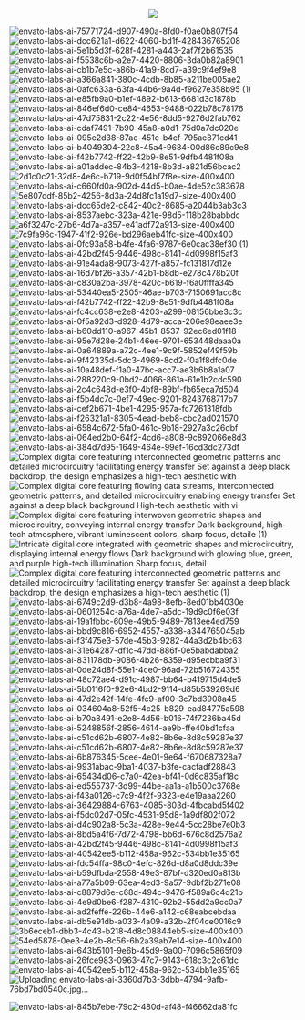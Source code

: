 <p align="center" dir="auto">
  <a href="https://ogtal.com"><img src="https://github.com/user-attachments/assets/b05ebc56-fa8c-42a9-88f9-d459979dd618" secured-asset-link="" style="max-width: 100%;"></a>
 </p>

![envato-labs-ai-75771724-d907-490a-8fd0-f0ae0b807f54](https://github.com/user-attachments/assets/020785f6-f3be-4863-8c78-331590d4c27e)
![envato-labs-ai-dcc621a1-d622-4060-bd1f-428436765208](https://github.com/user-attachments/assets/32d712aa-ccb4-4810-a558-79aa94335fc6)
![envato-labs-ai-5e1b5d3f-628f-4281-a443-2af7f2b61535](https://github.com/user-attachments/assets/b32a2ba1-fa25-4c16-9a25-55a0334f972a)
![envato-labs-ai-f5538c6b-a2e7-4420-8806-3da0b82a8901](https://github.com/user-attachments/assets/34b92426-d37c-40d7-bfa6-a37b499f51dd)
![envato-labs-ai-cb1b7e5c-a86b-41a9-8cd7-a39c9f4ef9e8](https://github.com/user-attachments/assets/49f34092-16ca-4bb2-8ebd-bbe317b262c4)
![envato-labs-ai-a366a841-380c-4cdb-8b85-a211be005ae2](https://github.com/user-attachments/assets/a5319021-12bb-44eb-b4ba-8bb3f5b80467)
![envato-labs-ai-0afc633a-63fa-44b6-9a4d-f9627e358b95 (1)](https://github.com/user-attachments/assets/f2ed5554-586d-40d1-bec5-f931e793c286)
![envato-labs-ai-e85fb9a0-b1ef-4892-b613-6681d3c1878b](https://github.com/user-attachments/assets/60c23a9c-3c33-44e2-a873-b1e52338fe44)
![envato-labs-ai-846ef6d0-ce84-4653-9488-022b78c78176](https://github.com/user-attachments/assets/a435ce04-3763-42bd-80c8-ec0d66f0ab93)
![envato-labs-ai-47d75831-2c22-4e56-8dd5-9276d2fab762](https://github.com/user-attachments/assets/bb011601-f687-4ee9-abb4-bb5dc41ac3db)
![envato-labs-ai-cdaf7491-7b90-45a8-a0d1-75d0a7dc020e](https://github.com/user-attachments/assets/5fd488b1-408e-4b52-968b-7fde6db03bc0)
![envato-labs-ai-095e2d38-87ae-451e-b4cf-795ae871cd41](https://github.com/user-attachments/assets/5db1ff53-7708-4630-82e1-1a74479c539d)
![envato-labs-ai-b4049304-22c8-45a4-9684-00d86c89c9e8](https://github.com/user-attachments/assets/f7c960bf-c073-4f1e-ab4c-bfe89b6c5305)
![envato-labs-ai-f42b7742-ff22-42b9-8e51-9dfb4481f08a](https://github.com/user-attachments/assets/c8bc2b37-78b6-453d-b2ce-eb2a61394072)
![envato-labs-ai-a01addec-84b3-4218-8b3d-a821d56bcac2](https://github.com/user-attachments/assets/950ee388-68ac-4d0c-afb9-a3f3dbec668a)
![2d1c0c21-32d8-4e6c-b719-9d0f54bf7f8e-size-400x400](https://github.com/user-attachments/assets/dbad722e-159f-47a9-843a-bb3787e22223)
![envato-labs-ai-c660fd0a-902d-44d5-b0ae-4de52c383678](https://github.com/user-attachments/assets/9a4ed6f5-4a74-4197-9a67-d40674c41b8c)
![5e807ddf-85b2-4256-8d3a-24d8fc1a19d7-size-400x400](https://github.com/user-attachments/assets/40046147-6c0a-49a8-a8f3-4a69bbf8fd35)
![envato-labs-ai-dcc65de2-c842-40c2-8685-a2044b3ab3c3](https://github.com/user-attachments/assets/84f166c8-99bb-4692-b908-a29e6e314966)
![envato-labs-ai-8537aebc-323a-421e-98d5-118b28babbdc](https://github.com/user-attachments/assets/494cd9f8-6727-414e-972a-8b751fe12bcc)
![a6f3247c-27b6-4d7a-a357-e41adf72a913-size-400x400](https://github.com/user-attachments/assets/b52c207f-9950-4894-b20b-6c0126f973c4)
![7c9fa96c-1947-41f2-926e-bd296aeb41fc-size-400x400](https://github.com/user-attachments/assets/faabb79f-cc0c-41a1-99da-6a845bb90486)
![envato-labs-ai-0fc93a58-b4fe-4fa6-9787-6e0cac38ef30 (1)](https://github.com/user-attachments/assets/481a993d-0cfc-4824-9351-79f7cae9a459)
![envato-labs-ai-42bd2f45-9446-498c-8141-4d0998f15af3](https://github.com/user-attachments/assets/bd9d8db4-3d62-4aa4-8398-9bf1344b0f9a)
![envato-labs-ai-91e4ada8-9073-427f-a857-fc131817d12e](https://github.com/user-attachments/assets/514f01f0-d354-44d3-b49d-6dafa016473a)
![envato-labs-ai-16d7bf26-a357-42b1-b8db-e278c478b20f](https://github.com/user-attachments/assets/a0df0b10-5709-41ca-a5d0-a27a1da1cd75)
![envato-labs-ai-c830a2ba-3978-420c-b619-f6a0ffffa345](https://github.com/user-attachments/assets/0c4fe252-321e-470e-8a58-159b0488fc3c)
![envato-labs-ai-53440ea5-2505-46ae-b703-7150691acc8c](https://github.com/user-attachments/assets/e0e73010-b7ed-4ecf-8201-5dbb5f03ae94)
![envato-labs-ai-f42b7742-ff22-42b9-8e51-9dfb4481f08a](https://github.com/user-attachments/assets/247e4139-f02c-4146-a8dd-70a757dabf0b)
![envato-labs-ai-fc4cc638-e2e8-4203-a299-08156bbe3c3c](https://github.com/user-attachments/assets/167520ab-23ee-4341-ade5-c5e5a6a5274e)
![envato-labs-ai-0f5a92d3-d928-4d79-acca-206e98eaee3e](https://github.com/user-attachments/assets/70d54129-2e5f-4c1a-ad21-bd337abd6bf4)
![envato-labs-ai-b60dd110-a967-45b1-8537-92ec6ed01f18](https://github.com/user-attachments/assets/1f13aa8d-d68c-407f-a240-4cadbd21cd75)
![envato-labs-ai-95e7d28e-24b1-46ee-9701-653448daaa0a](https://github.com/user-attachments/assets/ff28d193-606b-4264-927f-49f4d1c5c0d3)
![envato-labs-ai-0a64889a-a72c-4ee1-9c9f-5852ef49f59b](https://github.com/user-attachments/assets/e9af880e-2f8d-46a8-95e6-8da32213b2c2)
![envato-labs-ai-9f42335d-5dc3-4969-8cd2-f0a1f8dfc0de](https://github.com/user-attachments/assets/61c120d1-b68b-4097-b92d-6835f7eec028)
![envato-labs-ai-10a48def-f1a0-47bc-acc7-ae3b6b8a1a07](https://github.com/user-attachments/assets/521b21d7-7ab8-4dc4-85a7-5118f61749cf)
![envato-labs-ai-288220c9-0bd2-4066-861a-61e1b2cdc590](https://github.com/user-attachments/assets/2dd413c1-1ed5-48bb-86da-05d7da299ad2)
![envato-labs-ai-2c4c648d-e3f0-4bf8-89bf-fb65eca7d504](https://github.com/user-attachments/assets/58c6101b-47df-43c4-84d8-b1f5449e8d90)
![envato-labs-ai-f5b4dc7c-0ef7-49ec-9201-8243768717b7](https://github.com/user-attachments/assets/fe17b915-4f8b-4f46-ad6d-1750580d2b94)
![envato-labs-ai-cef2b671-4be1-4295-957a-fc7261318fdb](https://github.com/user-attachments/assets/e6b1b3ec-cd4e-4214-aa6d-c4ce1af75cd6)
![envato-labs-ai-f26321a1-8305-4ead-beb8-cbc2ad021570](https://github.com/user-attachments/assets/b82791f9-fcfd-4c0b-bf8c-c9acbc95aa0d)
![envato-labs-ai-6584c672-5fa0-461c-9b18-2927a3c26dbf](https://github.com/user-attachments/assets/793e8868-5322-48d9-98c8-b2a65295c3b7)
![envato-labs-ai-064ed2b0-64f2-4cd6-a808-9c892066e8d3](https://github.com/user-attachments/assets/19125b8b-cc8f-4ef0-a7bd-57383f84be82)
![envato-labs-ai-384d7d95-1649-464e-99ef-16cd3dc273df](https://github.com/user-attachments/assets/16b93a79-077b-4da4-be34-0d184ce0bdf2)
![Complex digital core featuring interconnected geometric patterns and detailed microcircuitry facilitating energy transfer  Set against a deep black backdrop, the design emphasizes a high-tech aesthetic with](https://github.com/user-attachments/assets/0fff7b06-4478-4e08-9f39-1c59a991bcc2)
![Complex digital core featuring flowing data streams, interconnected geometric patterns, and detailed microcircuitry enabling energy transfer  Set against a deep black background  High-tech aesthetic with vi](https://github.com/user-attachments/assets/693fd324-65c4-4f7e-8425-385b427a2583)
![Complex digital core featuring interwoven geometric shapes and microcircuitry, conveying internal energy transfer  Dark background, high-tech atmosphere, vibrant luminescent colors, sharp focus, detaile (1)](https://github.com/user-attachments/assets/87c1b4ac-19ab-4ca8-92fa-213a959739dd)
![Intricate digital core integrated with geometric shapes and microcircuitry, displaying internal energy flows  Dark background with glowing blue, green, and purple high-tech illumination  Sharp focus, detail](https://github.com/user-attachments/assets/c3b37e71-e792-4668-ae0c-ad41d1704027)
![Complex digital core featuring interconnected geometric patterns and detailed microcircuitry facilitating energy transfer  Set against a deep black backdrop, the design emphasizes a high-tech aesthetic  (1)](https://github.com/user-attachments/assets/4fbfbfc3-b941-465b-be56-169b4c58c550)
![envato-labs-ai-6749c2d9-d3b8-4a98-8efb-8ed01bb4030e](https://github.com/user-attachments/assets/44895e36-c6eb-4e67-af4d-a3b905336c5a)
![envato-labs-ai-0601254c-a76a-4de7-a5dc-19d9c0f6e03f](https://github.com/user-attachments/assets/bd4b8ead-2920-436e-98cf-f732845dc26f)
![envato-labs-ai-19a1fbbc-609e-49b5-9489-7813ee4ed759](https://github.com/user-attachments/assets/eec0582e-81cd-42b4-9ec6-b1f0d0def0aa)
![envato-labs-ai-bbd9c816-6952-4557-a338-a344765045ab](https://github.com/user-attachments/assets/19ff8c58-049c-45fa-ba7d-354917d41955)
![envato-labs-ai-f3f475e3-57de-45b3-9282-44a3d2b4bc63](https://github.com/user-attachments/assets/65d9d532-4f25-4d09-8bea-a99be90fa0bb)
![envato-labs-ai-31e64287-df1c-47dd-886f-0e5babdabba2](https://github.com/user-attachments/assets/ece9da66-9189-4800-be05-92ea3d4738ae)
![envato-labs-ai-831178db-9086-4b26-8359-d95ecbba9f31](https://github.com/user-attachments/assets/60d0685a-9442-451f-a5b1-356ab4379c3e)
![envato-labs-ai-0de24d8f-55e1-4ce0-96ad-72b516724355](https://github.com/user-attachments/assets/7cc923f6-6ffc-4a68-983c-19dddbfed764)
![envato-labs-ai-48c72ae4-d91c-4987-bb64-b419715d4de5](https://github.com/user-attachments/assets/25515ecb-209e-48f5-a369-5ecd160b5090)
![envato-labs-ai-5b0116f0-92e6-4bd2-9114-d85b539269d6](https://github.com/user-attachments/assets/bd66cd37-6902-45ae-b8d0-252f20adf69b)
![envato-labs-ai-47d2e42f-14fe-4fc9-af00-3c7bd3908a45](https://github.com/user-attachments/assets/6517d568-5c56-47ef-9c9a-8b906b760e0a)
![envato-labs-ai-034604a8-52f5-4c25-b829-ead84775a598](https://github.com/user-attachments/assets/ccd45767-ca50-4b29-9815-85c6c376628f)
![envato-labs-ai-b70a8491-e2e8-4d56-b016-74f7236ba45d](https://github.com/user-attachments/assets/ca6d4cad-481b-4463-9300-2a6c07160f3e)
![envato-labs-ai-5248856f-2856-4614-ae9b-ffe40bd1cfaa](https://github.com/user-attachments/assets/68c051f0-acc2-4546-8908-02d8910d13ee)
![envato-labs-ai-c51cd62b-6807-4e82-8b6e-8d8c59287e37](https://github.com/user-attachments/assets/91a808f5-6d80-4812-a4d0-c5ab1795a6e3)
![envato-labs-ai-c51cd62b-6807-4e82-8b6e-8d8c59287e37](https://github.com/user-attachments/assets/8a249b5b-d5d3-43ea-91f6-6acceac69149)
![envato-labs-ai-6b876345-5cee-4e01-9e64-f670687328a7](https://github.com/user-attachments/assets/598d26e9-f562-4e02-9160-78e7cc3b40fd)
![envato-labs-ai-9931abac-9ba1-4037-b3fe-cacfadf28843](https://github.com/user-attachments/assets/aeca266c-2494-480b-aeed-d2a79a9d566b)
![envato-labs-ai-65434d06-c7a0-42ea-bf41-0d6c835af18c](https://github.com/user-attachments/assets/e57570f3-baab-4ede-ac2a-d19858c99913)
![envato-labs-ai-ed555737-3d99-44be-aa1a-a1b500c3768e](https://github.com/user-attachments/assets/6203a252-c6a4-4c03-9dac-e35e7cd37432)
![envato-labs-ai-f43a0126-c7c9-4f2f-9323-e4e19aaa2260](https://github.com/user-attachments/assets/5d7dfd3a-7b04-46ac-8d97-38fe7786f272)
![envato-labs-ai-36429884-6763-4085-803d-4fbcabd5f402](https://github.com/user-attachments/assets/287213dd-4635-43c7-85ae-4db39d4406bf)
![envato-labs-ai-f5dc02d7-05fc-4531-95d8-1a9df802f072](https://github.com/user-attachments/assets/b6c43b9b-2f92-4131-86c4-1f7399e32c16)
![envato-labs-ai-d4c902a8-5c3a-428e-9e44-5cc28be7e0b3](https://github.com/user-attachments/assets/5f5b1977-1abc-4986-b9cb-4c08b64be52c)
![envato-labs-ai-8bd5a4f6-7d72-4798-bb6d-676c8d2576a2](https://github.com/user-attachments/assets/a6bc5a27-c58d-496a-aa85-acbe8d71075b)
![envato-labs-ai-42bd2f45-9446-498c-8141-4d0998f15af3](https://github.com/user-attachments/assets/d8f4b83e-2b3a-4fc3-bdda-b4b9aae07e70)
![envato-labs-ai-40542ee5-b112-458a-962c-534bb1e35165](https://github.com/user-attachments/assets/005751ff-9fd1-4e21-b300-494f706f4739)
![envato-labs-ai-fdc54ffa-98c0-4efc-826d-d8a0d8ddc39e](https://github.com/user-attachments/assets/af3f7291-0697-44ce-a53d-5ab2ba3bb538)
![envato-labs-ai-b59dfbda-2558-49e3-87bf-d320ed0a813b](https://github.com/user-attachments/assets/82aa982e-d864-4391-a123-2e4b3a48f544)
![envato-labs-ai-a77a5b09-63ea-4ed3-9a57-9dbf2b271e08](https://github.com/user-attachments/assets/61b6fc17-d684-4b21-bbca-dc60395a0e24)
![envato-labs-ai-c8879d6e-c68d-494c-9476-f589a6c4d21b](https://github.com/user-attachments/assets/f0acd841-e6a3-4075-8769-35ea524193c6)
![envato-labs-ai-4e9d0be6-f287-4310-92b2-55dd2a9cc0a7](https://github.com/user-attachments/assets/de520461-ed2e-4723-a191-2a48ac5b0578)
![envato-labs-ai-ad2feffe-226b-44e6-a142-c68eabcebdaa](https://github.com/user-attachments/assets/90f5d848-8f57-41e7-b016-c434070a6023)
![envato-labs-ai-db5e91db-a033-4a09-a32b-2f04ce0016c9](https://github.com/user-attachments/assets/e493ba95-124f-4526-8c92-67487d58f47b)
![3b6eceb1-dbb3-4c43-b218-4d8c08844eb5-size-400x400](https://github.com/user-attachments/assets/837c7f8d-a0e0-4354-a4e9-7ceb01d9a7ff)
![54ed5878-0ee3-4e2b-8c56-6b2a39ab7e14-size-400x400](https://github.com/user-attachments/assets/fcba9ec6-ad1b-4087-a02e-3c6f5030a4f1)
![envato-labs-ai-643b5101-9e6b-45d9-9a00-7096c5865f09](https://github.com/user-attachments/assets/50a21f81-66bf-4940-81b9-06b0509c72be)
![envato-labs-ai-26fce983-0963-47c7-9143-618c3c2c61dc](https://github.com/user-attachments/assets/4980e128-57d7-48d8-a235-2d55475cb02b)
![envato-labs-ai-40542ee5-b112-458a-962c-534bb1e35165](https://github.com/user-attachments/assets/005751ff-9fd1-4e21-b300-494f706f4739)
![Uploading envato-labs-ai-3360d7b3-3dbb-4794-9afb-76bd7bd0540c.jpg…]()

![envato-labs-ai-845b7ebe-79c2-480d-af48-f46662da81fc](https://github.com/user-attachments/assets/45d93aa5-1413-49c6-81f2-0914795b89f2)
